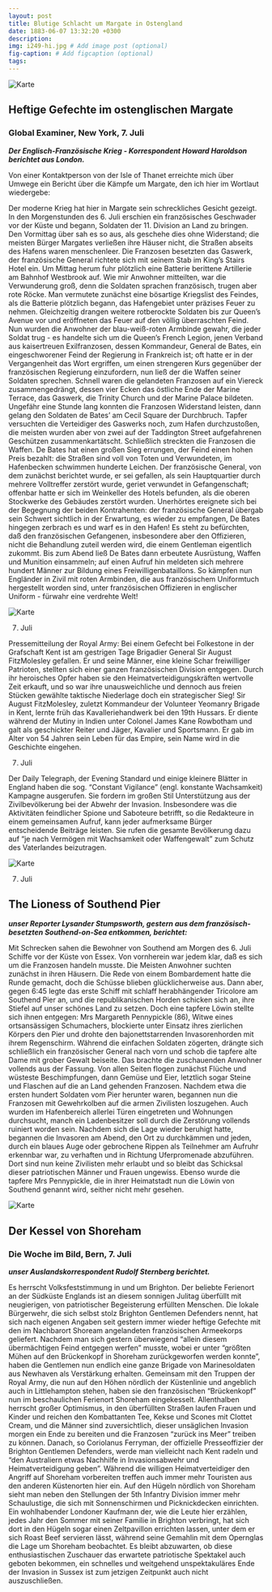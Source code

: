```yaml
---
layout: post
title: Blutige Schlacht um Margate in Ostengland
date: 1883-06-07 13:32:20 +0300
description: 
img: i249-hi.jpg # Add image post (optional)
fig-caption: # Add figcaption (optional)
tags: 
---
```


![Karte]({{site.baseurl}}/assets/img/margate7jul.jpg)

## Heftige Gefechte im ostenglischen Margate

### Global Examiner, New York, 7. Juli

***Der Englisch-Französische Krieg - Korrespondent Howard Haroldson berichtet aus London.***

Von einer Kontaktperson von der Isle of Thanet erreichte mich über Umwege ein Bericht über die Kämpfe um Margate, den ich hier im Wortlaut wiedergebe:

Der moderne Krieg hat hier in Margate sein schreckliches Gesicht gezeigt. In den Morgenstunden des 6. Juli erschien ein französisches Geschwader vor der Küste und begann, Soldaten der 11. Division an Land zu bringen. Den Vormittag über sah es so aus, als geschehe dies ohne Widerstand; die meisten Bürger Margates verließen ihre Häuser nicht, die Straßen abseits des Hafens waren menschenleer. Die Franzosen besetzten das Gaswerk, der französische General richtete sich mit seinem Stab im King’s Stairs Hotel ein. Um Mittag herum fuhr plötzlich eine Batterie berittene Artillerie am Bahnhof Westbrook auf. Wie mir Anwohner mitteilten, war die Verwunderung groß, denn die Soldaten sprachen französisch, trugen aber rote Röcke. Man vermutete zunächst eine bösartige Kriegslist des Feindes, als die Batterie plötzlich begann, das Hafengebiet unter präzises Feuer zu nehmen. Gleichzeitig drangen weitere rotberockte Soldaten bis zur Queen’s Avenue vor und eröffneten das Feuer auf den völlig überraschten Feind. Nun wurden die Anwohner der blau-weiß-roten Armbinde gewahr, die jeder Soldat trug - es handelte sich um die Queen’s French Legion, jenen Verband aus kaisertreuen Exilfranzosen, dessen Kommandeur, General de Bates, ein eingeschworener Feind der Regierung in Frankreich ist; oft hatte er in der Vergangenheit das Wort ergriffen, um einen strengeren Kurs gegenüber der französischen Regierung einzufordern, nun ließ der die Waffen seiner Soldaten sprechen. Schnell waren die gelandeten Franzosen auf ein Viereck zusammengedrängt, dessen vier Ecken das östliche Ende der Marine Terrace, das Gaswerk, die Trinity Church und der Marine Palace bildeten. Ungefähr eine Stunde lang konnten die Franzosen Widerstand leisten, dann gelang den Soldaten de Bates’ am Cecil Square der Durchbruch. Tapfer versuchten die Verteidiger des Gaswerks noch, zum Hafen durchzustoßen, die meisten wurden aber von zwei auf der Taddington Street aufgefahrenen Geschützen zusammenkartätscht. Schließlich streckten die Franzosen die Waffen. De Bates hat einen großen Sieg errungen, der Feind einen hohen Preis bezahlt: die Straßen sind voll von Toten und Verwundeten, im Hafenbecken schwimmen hunderte Leichen. Der französische General, von dem zunächst berichtet wurde, er sei gefallen, als sein Hauptquartier durch mehrere Volltreffer zerstört wurde, geriet verwundet in Gefangenschaft; offenbar hatte er sich im Weinkeller des Hotels befunden, als die oberen Stockwerke des Gebäudes zerstört wurden. Unerhörtes ereignete sich bei der Begegnung der beiden Kontrahenten: der französische General übergab sein Schwert sichtlich in der Erwartung, es wieder zu empfangen, De Bates hingegen zerbrach es und warf es in den Hafen! Es steht zu befürchten, daß den französischen Gefangenen, insbesondere aber den Offizieren, nicht die Behandlung zuteil werden wird, die einem Gentleman eigentlich zukommt. Bis zum Abend ließ De Bates dann erbeutete Ausrüstung, Waffen und Munition einsammeln; auf einen Aufruf hin meldeten sich mehrere hundert Männer zur Bildung eines Freiwilligenbataillons. So kämpfen nun Engländer in Zivil mit roten Armbinden, die aus französischem Uniformtuch hergestellt worden sind, unter französischen Offizieren in englischer Uniform - fürwahr eine verdrehte Welt!


![Karte]({{site.baseurl}}/assets/img/folkestone7jul.jpg)

07. Juli

Pressemitteilung der Royal Army: 
Bei einem Gefecht bei Folkestone in der Grafschaft Kent ist am gestrigen Tage Brigadier General Sir August FitzMolesley gefallen. Er und seine Männer, eine kleine Schar freiwilliger Patrioten, stellten sich einer ganzen französischen Division entgegen. Durch ihr heroisches Opfer haben sie den Heimatverteidigungskräften wertvolle Zeit erkauft, und so war ihre unausweichliche und dennoch aus freien Stücken gewählte taktische Niederlage doch ein strategischer Sieg!
Sir August FitzMolesley, zuletzt Kommandeur der Volunteer Yeomanry Brigade in Kent, lernte früh das Kavalleriehandwerk bei den 19th Hussars. Er diente während der Mutiny in Indien unter Colonel James Kane Rowbotham und galt als geschickter Reiter und Jäger, Kavalier und Sportsmann. Er gab im Alter von 54 Jahren sein Leben für das Empire, sein Name wird in die Geschichte eingehen.


07. Juli

Der Daily Telegraph, der Evening Standard und einige kleinere Blätter in England haben die sog. “Constant Vigilance” (engl. konstante Wachsamkeit) Kampagne ausgerufen. Sie fordern im großen Stil Unterstützung aus der Zivilbevölkerung bei der Abwehr der Invasion. Insbesondere was die Aktivitäten feindlicher Spione und Saboteure betrifft, so die Redakteure in einem gemeinsamen Aufruf, kann jeder aufmerksame Bürger entscheidende Beiträge leisten. Sie rufen die gesamte Bevölkerung dazu auf “je nach Vermögen mit Wachsamkeit oder Waffengewalt” zum Schutz des Vaterlandes beizutragen.

![Karte]({{site.baseurl}}/assets/img/southend7jul.jpg)

07. Juli

## The Lioness of Southend Pier

***unser Reporter Lysander Stumpsworth, gestern aus dem französisch-besetzten Southend-on-Sea entkommen, berichtet:***

Mit Schrecken sahen die Bewohner von Southend am Morgen des 6. Juli Schiffe vor der Küste von Essex. Von vornherein war jedem klar, daß es sich um die Franzosen handeln musste. Die Meisten Anwohner suchten zunächst in ihren Häusern. Die Rede von einem Bombardement hatte die Runde gemacht, doch die Schüsse blieben glücklicherweise aus. Dann aber, gegen 6:45 legte das erste Schiff mit schlaff herabhängender Tricolore am Southend Pier an, und die republikanischen Horden schicken sich an, ihre Stiefel auf unser schönes Land zu setzen. Doch eine tapfere Löwin stellte sich ihnen entgegen: Mrs Margareth Pennypickle (86), Witwe eines ortsansässigen Schumachers, blockierte unter Einsatz ihres zierlichen Körpers den Pier und drohte den bajonettstarrenden Invasorenhorden mit ihrem Regenschirm. Während die einfachen Soldaten zögerten, drängte sich schließlich ein französischer General nach vorn und schob die tapfere alte Dame mit grober Gewalt beiseite. Das brachte die zuschauenden Anwohner vollends aus der Fassung. Von allen Seiten flogen zunächst Flüche und wüsteste Beschimpfungen, dann Gemüse und Eier, letztlich sogar Steine und Flaschen auf die an Land gehenden Franzosen. Nachdem etwa die ersten hundert Soldaten vom Pier herunter waren, begannen nun die Franzosen mit Gewehrkolben auf die armen Zivilisten loszugehen. Auch wurden im Hafenbereich allerlei Türen eingetreten und Wohnungen durchsucht, manch ein Ladenbesitzer soll durch die Zerstörung vollends ruiniert worden sein. Nachdem sich die Lage wieder beruhigt hatte, begannen die Invasoren am Abend, den Ort zu durchkämmen und jeden, durch ein blaues Auge oder gebrochene Rippen als Teilnehmer am Aufruhr erkennbar war, zu verhaften und in Richtung Uferpromenade abzuführen. Dort sind nun keine Zivilisten mehr erlaubt und so bleibt das Schicksal dieser patriotischen Männer und Frauen ungewiss. Ebenso wurde die tapfere Mrs Pennypickle, die in ihrer Heimatstadt nun die Löwin von Southend genannt wird, seither nicht mehr gesehen.

![Karte]({{site.baseurl}}/assets/img/brighton7jul.jpg)


## Der Kessel von Shoreham

### Die Woche im Bild, Bern, 7. Juli
***unser Auslandskorrespondent Rudolf Sternberg berichtet.***

Es herrscht Volksfeststimmung in und um Brighton. Der beliebte Ferienort an der Südküste Englands ist an diesem sonnigen Julitag überfüllt mit neugierigen, von patriotischer Begeisterung erfüllten Menschen. Die lokale Bürgerwehr, die sich selbst stolz Brighton Gentlemen Defenders nennt, hat sich nach eigenen Angaben seit gestern immer wieder heftige Gefechte mit den im Nachbarort Shoream angelandeten französischen Armeekorps geliefert. Nachdem man sich gestern überwiegend “allein diesem übermächtigen Feind entgegen werfen” musste, wobei er unter “größten Mühen auf den Brückenkopf in Shoreham zurückgeworfen werden konnte”, haben die Gentlemen nun endlich eine ganze Brigade von Marinesoldaten aus Newhaven als Verstärkung erhalten. Gemeinsam mit den Truppen der Royal Army, die nun auf den Höhen nördlich der Küstenlinie und angeblich auch in Littlehampton stehen, haben sie den französischen “Brückenkopf” nun im beschaulichen Ferienort Shoreham eingekesselt. Allenthalben herrscht großer Optimismus, in den überfüllten Straßen laufen Frauen und Kinder und reichen den Kombattanten Tee, Kekse und Scones mit Clottet Cream, und die Männer sind zuversichtlich, dieser unsäglichen Invasion morgen ein Ende zu bereiten und die Franzosen “zurück ins Meer” treiben zu können. Danach, so Coriolanus Ferryman, der offizielle Presseoffizier der Brighton Gentlemen Defenders, werde man vielleicht nach Kent radeln und “den Australiern etwas Nachhilfe in Invasionsabwehr und Heimatverteidigung geben”. Während die willigen Heimatverteidiger den Angriff auf Shoreham vorbereiten treffen auch immer mehr Touristen aus den anderen Küstenorten hier ein. Auf den Hügeln nördlich von Shoreham sieht man neben den Stellungen der 5th Infantry Division immer mehr Schaulustige, die sich mit Sonnenschirmen und Picknickdecken einrichten. Ein wohlhabender Londoner Kaufmann der, wie die Leute hier erzählen, jedes Jahr den Sommer mit seiner Familie in Brighton verbringt, hat sich dort in den Hügeln sogar einen Zeltpavillon errichten lassen, unter dem er sich Roast Beef servieren lässt, während seine Gemahlin mit dem Opernglas die Lage um Shoreham beobachtet. Es bleibt abzuwarten, ob diese enthusiastischen Zuschauer das erwartete patriotische Spektakel auch geboten bekommen, ein schnelles und weitgehend unspektakuläres Ende der Invasion in Sussex ist zum jetzigen Zeitpunkt auch nicht auszuschließen.

